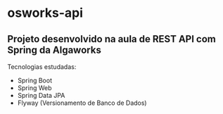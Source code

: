 # osworks-api

## Projeto desenvolvido na aula de REST API com Spring da Algaworks

Tecnologias estudadas:
- Spring Boot
- Spring Web
- Spring Data JPA
- Flyway (Versionamento de Banco de Dados)
